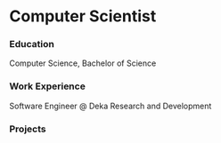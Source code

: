 # Computer Scientist

### Education
Computer Science, Bachelor of Science

### Work Experience
Software Engineer @ Deka Research and Development

### Projects

